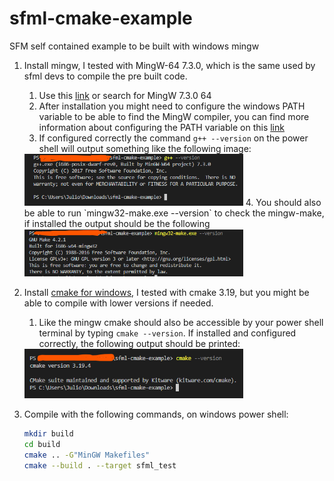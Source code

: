 # sfml-cmake-example
SFM self contained example to be built with windows mingw

1. Install mingw, I tested with MingW-64 7.3.0, which is the same used by sfml devs to compile the pre built code.
   1. Use this [link](https://sourceforge.net/projects/mingw-w64/files/Toolchains%20targetting%20Win32/Personal%20Builds/mingw-builds/7.3.0/threads-posix/dwarf/i686-7.3.0-release-posix-dwarf-rt_v5-rev0.7z/download) or search for MingW 7.3.0 64
   2. After installation you might need to configure the windows PATH variable to be able to find the MingW compiler, you can find more information about configuring the PATH variable on this [link](https://code.visualstudio.com/docs/cpp/config-mingw#:~:text=In%20the%20Windows%20search%20bar,path%20to%20the%20system%20path)
   3. If configured correctly the command `g++ --version` on the power shell will output something like the following image:
    <img src="./pics/mingw_version.png" width="350">
   4. You should also be able to run `mingw32-make.exe --version` to check the mingw-make, if installed the output should be the following
    <img src="./pics/mingw-make_version.png" width="350">

2. Install [cmake for windows](https://cmake.org/download/), I tested with cmake 3.19, but you might be able to compile with lower versions if needed.
   1. Like the mingw cmake should also be accessible by your power shell terminal by typing `cmake --version`. If installed and configured correctly, the following output should be printed:
    <img src="./pics/cmake_version.png" width="350">

3. Compile with the following commands, on windows power shell:
   ```sh
   mkdir build
   cd build
   cmake .. -G"MinGW Makefiles"
   cmake --build . --target sfml_test
   ```